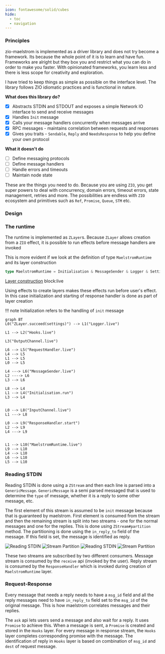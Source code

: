 ```yaml
---
icon: fontawesome/solid/cubes
hide:
  - toc
  - navigation
---
```


### Principles

zio-maelstrom is implemented as a driver library and does not try become a framework. Its because the whole point of it is to learn and have fun. Frameworks are alright but they box you and restrict what you can do in order to make you faster. With opinionated frameworks, you learn less and there is less scope for creativity and exploration.

I have tried to keep things as simple as possible on the interface level. The library follows ZIO idiomatic practices and is functional in nature. 

**What does this library do?**

- [x] Abstracts STDIN and STDOUT and exposes a simple Network IO interface to send and receive messages
- [x] Handles `Init` message
- [x] Calls your message handlers concurrently when messages arrive
- [x] RPC messages - maintains correlation between requests and responses
- [x] Gives you traits - `Sendable`, `Reply` and `NeedsResponse` to help you define your own protocol

**What it doesn't do**

- [ ] Define messaging protocols
- [ ] Define message handlers
- [ ] Handle errors and timeouts
- [ ] Maintain node state

These are the things you need to do. Because you are using `ZIO`, you get super powers to deal with concurrency, domain errors, timeout errors, state management, retries and more. The possibilities are endless with `ZIO` ecosystem and primitives such as `Ref`, `Promise`, `Queue`, `STM` etc.

### Design

### The runtime

The runtime is implemented as `ZLayer`s. Because `ZLayer` allows creation from a `ZIO` effect, it is possible to run effects before message handlers are invoked

This is more evident if we look at the definition of type `MaelstromRuntime` and its layer construction

```scala title="MaelstromRuntime"
type MaelstromRuntime = Initialisation & MessageSender & Logger & Settings
```

<!--codeinclude-->
[Layer construction](../../zio-maelstrom/src/main/scala/com/bilal-fazlani/zio-maelstrom/MaelstromRuntime.scala) block:live
<!--/codeinclude-->

Using effects to create layers makes these effects run before user's effect. In this case initialization and starting of response handler is done as part of layer creation

!!! note
    Initialization refers to the handling of `init` message

```mermaid
graph BT
L0("ZLayer.succeed(settings)") --> L1("Logger.live")

L1 --> L2("Hooks.live")

L3("OutputChannel.live")

L6 --> L5("RequestHandler.live")
L4 --> L5
L1 --> L5
L0 --> L5

L4 ---> L6("MessageSender.live")
L2 ----> L6
L3 --> L6

L8 --> L4
L1 --> L4("Initialisation.run")
L3 --> L4


L0 --> L8("InputChannel.live")
L1 ---> L8

L0 --> L9("ResponseHandler.start")
L2 --> L9
L4 ---> L9


L1 --> L10("MaelstromRuntime.live")
L9 --> L10
L4 --> L10
L6 --> L10
L5 --> L10
```

### Reading STDIN

Reading STDIN is done using a `ZStream` and then each line is parsed into a `GenericMessage`. `GenericMessage` is a semi parsed messaged that is used to determine the `type` of message, whether it is a reply to some other message, etc.

The first element of this stream is assumed to be `init` message because that is guaranteed by maelstrom. First element is consumed from the stream and then the remaining stream is split into two streams - one for the normal messages and one for the replies. This is done using `ZStream#partition` method. The partitioning is done using the `in_reply_to` field of the message. If this field is set, the message is identified as reply.

![Reading STDIN](stdin.svg#only-light) ![Stream Partition](stream-partition.svg#only-light)
![Reading STDIN](stdin-dark.svg#only-dark) ![Stream Partition](stream-partition-dark.svg#only-dark)

These two streams are subscribed by two different consumers. Message stream is consumed by the `receive` api (invoked by the user). Reply stream is consumed by the `ResponseHandler` which is invoked during creation of  `MaelstromRuntime` layer.

### Request-Response

Every message that needs a reply needs to have a `msg_id` field and all the reply messages need to have `in_reply_to` field set to the `msg_id` of the original message. This is how maelstrom correlates messages and their replies.

The `ask` api lets users send a message and also wait for a reply. It uses `Promise` to achieve this. When a message is sent, a `Promise` is created and stored in the `Hooks` layer. For every message in response stream, the `Hooks` layer completes corresponding promise with the message. The identification of reply in `Hooks` layer is based on combination of `msg_id` and `dest` of request message.

